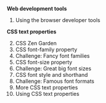 **Web development tools**

1. Using the browser developer tools

**CSS text properties**

2. CSS Zen Garden
3. CSS font-family property
4. Challenge: Fancy font families
5. CSS font-size property
6. Challenge: Great big font sizes
7. CSS font style and shorthand
8. Challenge: Famous font formats
9. More CSS text properties
10. Using CSS text properties
